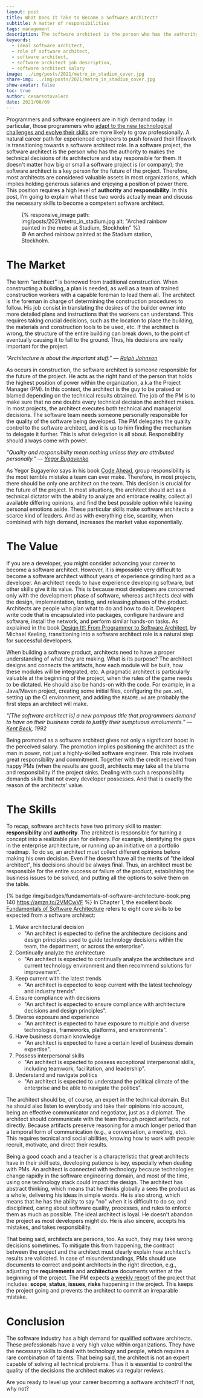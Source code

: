 ```yaml
---
layout: post
title: What Does It Take to Become a Software Architect?
subtitle: A matter of responsibilities
tags: management
description: The software architect is the person who has the authority to make the technical decisions regarding the architecture of a software project and stay responsible for them. This position requires a high level of authority and responsibility. This post explains what these two words actually mean and discusses the necessary skills to become a competent software architect.
keywords: 
  - ideal software architect,
  - role of software architect,
  - software architect, 
  - software architect job description, 
  - software architect salary
image: ../img/posts/2021/metro_in_stadium_cover.jpg
share-img: ../img/posts/2021/metro_in_stadium_cover.jpg
show-avatar: false
toc: true
author: cesarsotovalero
date: 2021/08/09
---
```


Programmers and software engineers are in high demand today.
In particular, those programmers who [adapt to the new technological challenges and evolve their skills](https://www.cesarsotovalero.net/blog/hermit-programmers-are-dead.html) are more likely to grow professionally.
A natural career path for experienced engineers to push forward their lifework is transitioning towards a software architect role.
In a software project, the software architect is the person who has the authority to makes the technical decisions of its architecture and stay responsible for them.
It doesn't matter how big or small a software project is (or company); the software architect is a key person for the future of the project. 
Therefore, most architects are considered valuable assets in most organizations, which implies holding generous salaries and enjoying a position of power there. 
This position requires a high level of **authority** and **responsibility**.
In this post, I’m going to explain what these two words actually mean and discuss the necessary skills to become a competent software architect.

<figure class="jb_picture">
  {% responsive_image path: img/posts/2021/metro_in_stadium.jpg alt: "Arched rainbow painted in the metro at Stadium, Stockholm" %}
  <figcaption class="stroke">
    &#169; An arched rainbow painted at the Stadium station, Stockholm. 
    </figcaption>
</figure>

# The Market

The term “architect” is borrowed from traditional construction. 
When constructing a building, a plan is needed, as well as a team of trained construction workers with a capable foreman to lead them all. 
The architect is the foreman in charge of determining the construction procedures to follow. 
His job consist in translating the desires of the builder owner into more detailed plans and instructions that the workers can understand. 
This requires taking crucial decisions, such as the location to place the building, the materials and construction tools to be used, etc.
If the architect is wrong, the structure of the entire building can break down, to the point of eventually causing it to fall to the ground.
Thus, his decisions are really important for the project.

<aside class="quote">
    <em>“Architecture is about the important stuff.”</em> ― <cite><a href="https://en.wikipedia.org/wiki/Ralph_Johnson_(computer_scientist)">Ralph Johnson</a></cite>
</aside>

As occurs in construction, the software architect is someone responsible for the future of the project.
He acts as the right hand of the person that holds the highest position of power within the organization, a.k.a the Project Manager (PM).
In this context, the architect is the guy to be praised or blamed depending on the technical results obtained.
The job of the PM is to make sure that no one doubts every technical decision the architect makes.
In most projects, the architect executes both technical and managerial decisions.
The software team needs someone personally responsible for the quality of the software being developed.
The PM delegates the quality control to the software architect, and it is up to him finding the mechanism to delegate it further.
This is what delegation is all about. Responsibility should always come with power.


<aside class="quote">
    <em>“Quality and responsibility mean nothing unless they are attributed personally.”</em> ― <cite><a href="https://www.yegor256.com">Yegor Bugayenko</a></cite>
</aside>

As Yegor Bugayenko says in his book [Code Ahead](https://amzn.to/3g44mUw), group responsibility is the most terrible mistake a team can ever make.
Therefore, in most projects, there should be only one architect on the team.
This decision is crucial for the future of the project.
In most situations, the architect should act as a technical dictator with the ability to analyze and embrace reality, collect all available differing opinions, and find the best possible option while leaving personal emotions aside.
These particular skills make software architects a scarce kind of leaders.
And as with everything else, scarcity, when combined with high demand, increases the market value exponentially.

# The Value

If you are a developer, you might consider advancing your career to become a software architect.
However, it is ~~impossible~~ very difficult to become a software architect without years of experience grinding hard as a developer.
An architect needs to have experience developing software, but other skills give it its value.
This is because most developers are concerned only with the development phase of software, whereas architects deal with the design, implementation, testing, and releasing phases of the product.
Architects are people who plan what to do and how to do it.
Developers write code that is encapsulated into packages, configure hardware and software, install the network, and perform similar hands-on tasks.
As explained in the book [Design It!: From Programmer to Software Architect](https://amzn.to/3lWMija), by Michael Keeling, transitioning into a software architect role is a natural step for successful developers.

When building a software product, architects need to have a proper understanding of what they are making.
What is its purpose?
The architect designs and connects the artifacts, how each module will be built, how these modules will be integrated, etc.
A pragmatic architect is particularly valuable at the beginning of the project, when the rules of the game needs to be dictated.
He should also be hands-on with the code.
For example, in a Java/Maven project, creating some initial files, configuring the `pom.xml`, setting up the CI environment, and adding the `README.md` are probably the first steps an architect will make. 


<aside class="quote">
    <em>“[The software architect is] a new pompous title that programmers demand to have on their business cards to justify their sumptuous emoluments.”</em> ― <cite><a href="https://en.wikipedia.org/wiki/Kent_Beck">Kent Beck</a>, 1992</cite>
</aside>

Being promoted as a software architect gives not only a significant boost in the perceived salary.
The promotion implies positioning the architect as the man in power, not just a highly-skilled software engineer.
This role involves great responsibility and commitment.
Together with the credit received from happy PMs (when the results are good), architects may take all the blame and responsibility if the project sinks.
Dealing with such a responsibility demands skills that not every developer possesses.
And that is exactly the reason of the architects' value.

# The Skills

To recap, software architects have two primary skill to master: **responsibility** and **authority**.
The architect is responsible for turning a concept into a realizable plan for delivery.
For example, identifying the gaps in the enterprise architecture, or running up an initiative on a portfolio roadmap.
To do so, an architect must collect different opinions before making his own decision.
Even if he doesn't have all the merits of "the ideal architect", his decisions should be always final.
Thus, an architect must be responsible for the entire success or failure of the product, establishing the business issues to be solved, and putting all the options to solve them on the table.

{% badge /img/badges/fundamentals-of-software-architecture-book.png 140 https://amzn.to/2VMCwVF %}
In Chapter 1, the excellent book [Fundamentals of Software Architecture](https://amzn.to/2VMCwVF) refers to eight core skills to be expected from a software architect:

1. Make architectural decision
   - "An architect is expected to define the architecture decisions and design principles used to guide technology decisions within the team, the department, or across the enterprise".
2. Continually analyze the architecture
   - "An architect is expected to continually analyze the architecture and current technology environment and then recommend solutions for improvement".
3. Keep current with the latest trends
   - "An architect is expected to keep current with the latest technology and industry trends".
4. Ensure compliance with decisions
   - "An architect is expected to ensure compliance with architecture decisions and design principles".
5. Diverse exposure and experience
   - "An architect is expected to have exposure to multiple and diverse technologies, frameworks, platforms, and environments".
6. Have business domain knowledge
   - "An architect is expected to have a certain level of business domain expertise".
7. Possess interpersonal skills
   - "An architect is expected to possess exceptional interpersonal skills, including teamwork, facilitation, and leadership".
8. Understand and navigate politics
   - "An architect is expected to understand the political climate of the enterprise and be able to navigate the politics".

The architect should be, of course, an expert in the technical domain.
But he should also listen to everybody and take their opinions into account, being an effective communicator and negotiator, just as a diplomat.
The architect should communicate with the team through project artifacts, not directly.
Because artifacts preserve reasoning for a much longer period than a temporal form of communication (e.g., a conversation, a meeting, etc).
This requires tecnical and social abilities, knowing how to work with people: recruit, motivate, and direct their results.

Being a good coach and a teacher is a characteristic that great architects have in their skill sets, developing patience is key, especially when dealing with PMs.
An architect is connected with technology because technologies change rapidly in the software engineering domain, and most of the time, using one technology stack could impact the design.
The architect has abstract thinking, which means that he thinks globally a sees the product as a whole, delivering his ideas in simple words.
He is also strong, which means that he has the ability to say "no" when it is difficult to do so; and disciplined, caring about software quality, processes, and rules to enforce them as much as possible.
The ideal architect is loyal. He doesn't abandon the project as most developers might do.
He is also sincere, accepts his mistakes, and takes responsibility.

That being said, architects are persons, too. 
As such, they may take wrong decisions sometimes.
To mitigate this from happening, the contract between the project and the architect must clearly explain how architect's results are validated.
In case of misunderstandings, PMs should use documents to correct and point architects in the right direction, e.g., adjusting the **requirements** and **architecture** documents written at the beginning of the project.
The PM expects [a weekly report](https://www.yegor256.com/2015/05/11/software-architect-responsibilities.html) of the project that includes: **scope**, **status**, **issues**, **risks** happening in the project.
This keeps the project going and prevents the architect to commit an irreparable mistake.

# Conclusion 

The software industry has a high demand for qualified software architects.
These professionals have a very high value within organizations. They have the necessary skills to deal with technology and people, which requires a rare combination of talents.
That being said, the architect is not an expert capable of solving all technical problems. Thus it is essential to control the quality of the decisions the architect makes via regular reviews.

Are you ready to level up your career becoming a software architect? If not, why not?
